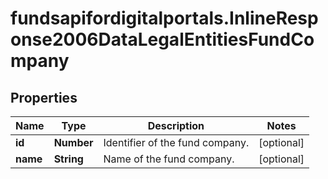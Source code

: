 # fundsapifordigitalportals.InlineResponse2006DataLegalEntitiesFundCompany

## Properties

Name | Type | Description | Notes
------------ | ------------- | ------------- | -------------
**id** | **Number** | Identifier of the fund company. | [optional] 
**name** | **String** | Name of the fund company. | [optional] 


